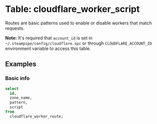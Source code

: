 # Table: cloudflare_worker_script

Routes are basic patterns used to enable or disable workers that match requests.

**Note:** It's required that `account_id` is set in `~/.steampipe/config/cloudflare.spc` or through `CLOUDFLARE_ACCOUNT_ID` environment variable to access this table.

## Examples

### Basic info

```sql
select
  id,
  zone_name,
  pattern,
  script
from
  cloudflare_worker_route;
```
